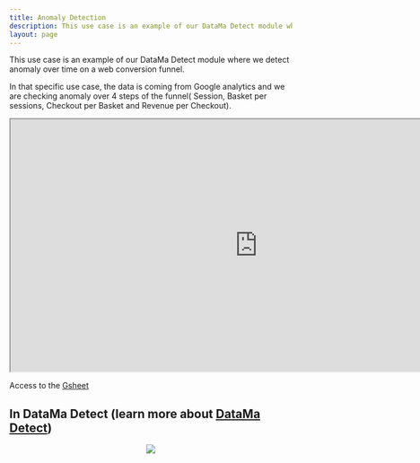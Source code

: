 ```yaml
---
title: Anomaly Detection
description: This use case is an example of our DataMa Detect module where we detect anomaly over time on a web conversion funnel. 
layout: page
---
```


This use case is an example of our DataMa Detect module where we detect anomaly over time on a web conversion funnel. 

In that specific use case, the data is coming from Google analytics and we are checking anomaly over 4 steps of the funnel( Session, Basket per sessions, Checkout per Basket and Revenue per Checkout).

<iframe src="https://docs.google.com/spreadsheets/d/e/2PACX-1vTXYphkUS8WX6Wa4GZp5LBisnEOoqdLyp9darrXuIJPqmsnv_f8Tvhq_0sNX7L2uVfIaJjonTP2j8Fm/pubhtml?gid=33769454&amp;single=true&amp;widget=true&amp;headers=false" width="880" height="450" data-mce-fragment="1"></iframe>

Access to the [Gsheet](https://docs.google.com/spreadsheets/d/1bNEeqm5CfpPmYPr_t4ff1xcJkSBKoVvwJd4vKB0sDzs/edit#gid=33769454)

## In DataMa Detect (learn more about [DataMa Detect]({{site.url}}/{{site.baseurl}}/core_app/new/detect/detect.html))

<center><img src="{{site.url}}/{{site.baseurl}}/core_app/new/interface/homepage/get_inspired/images/Example_AnomalyDetection.gif"/></center>
